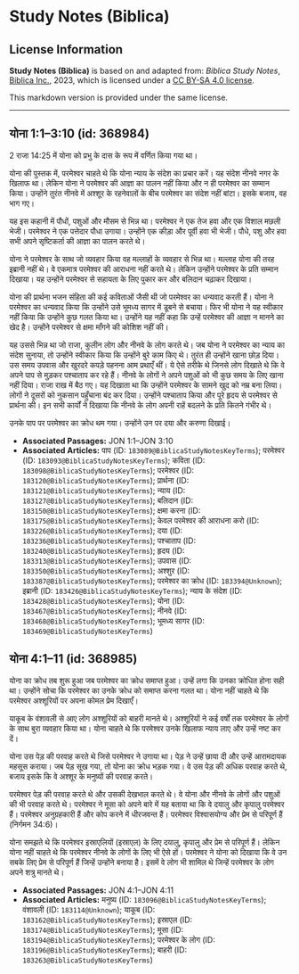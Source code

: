 # Study Notes (Biblica)

## License Information

**Study Notes (Biblica)** is based on and adapted from: _Biblica Study Notes_, [Biblica Inc.](https://www.biblica.com/), 2023, which is licensed under a [CC BY-SA 4.0 license](https://creativecommons.org/licenses/by-sa/4.0/legalcode.en).

This markdown version is provided under the same license.



--------------------------------

## योना 1:1–3:10 (id: 368984)

2 राजा 14:25 में योना को प्रभु के दास के रूप में वर्णित किया गया था।

योना की पुस्तक में, परमेश्वर चाहते थे कि योना न्याय के संदेश का प्रचार करें। यह संदेश नीनवे नगर के खिलाफ था। लेकिन योना ने परमेश्वर की आज्ञा का पालन नहीं किया और न ही परमेश्वर का सम्मान किया। उन्होंने तुरंत नीनवे में अश्शूर के रहनेवालों के बीच परमेश्वर का संदेश नहीं बांटा। इसके बजाय, वह भाग गए।

यह इस कहानी में पौधों, पशुओं और मौसम से भिन्न था। परमेश्वर ने एक तेज हवा और एक विशाल मछली भेजी। परमेश्वर ने एक पत्तेदार पौधा उगाया। उन्होंने एक कीड़ा और पूर्वी हवा भी भेजी। पौधे, पशु और हवा सभी अपने सृष्टिकर्ता की आज्ञा का पालन करते थे।

योना ने परमेश्वर के साथ जो व्यवहार किया वह मल्लाहों के व्यवहार से भिन्न था। मल्लाह योना की तरह इब्रानी नहीं थे। वे एकमात्र परमेश्वर की आराधना नहीं करते थे। लेकिन उन्होंने परमेश्वर के प्रति सम्मान दिखाया। यह उन्होंने परमेश्वर से सहायता के लिए पुकार कर और बलिदान चढ़ाकर दिखाया।

योना की प्रार्थना भजन संहिता की कई कविताओं जैसी थी जो परमेश्वर का धन्यवाद करती हैं। योना ने परमेश्वर का धन्यवाद किया कि उन्होंने उसे भूमध्य सागर में डूबने से बचाया। फिर भी योना ने यह स्वीकार नहीं किया कि उन्होंने कुछ गलत किया था। उन्होंने यह नहीं कहा कि उन्हें परमेश्वर की आज्ञा न मानने का खेद है। उन्होंने परमेश्वर से क्षमा माँगने की कोशिश नहीं की।

यह उससे भिन्न था जो राजा, कुलीन लोग और नीनवे के लोग करते थे। जब योना ने परमेश्वर का न्याय का संदेश सुनाया, तो उन्होंने स्वीकार किया कि उन्होंने बुरे काम किए थे। तुरंत ही उन्होंने खाना छोड़ दिया। उस समय उपवास और खुरदरे कपड़े पहनना आम प्रथाएँ थीं। ये ऐसे तरीके थे जिनसे लोग दिखाते थे कि वे अपने पाप से मुड़कर पश्चाताप कर रहे हैं। नीनवे के लोगों ने अपने पशुओं को भी कुछ समय के लिए खाना नहीं दिया। राजा राख में बैठ गए। यह दिखाता था कि उन्होंने परमेश्वर के सामने खुद को नम्र बना लिया। लोगों ने दूसरों को नुकसान पहुँचाना बंद कर दिया। उन्होंने पश्चाताप किया और पूरे हृदय से परमेश्वर से प्रार्थना की। इन सभी कार्यों ने दिखाया कि नीनवे के लोग अपनी राहें बदलने के प्रति कितने गंभीर थे।

उनके पाप पर परमेश्वर का क्रोध थम गया। उन्होंने उन पर दया और करुणा दिखाई।

* **Associated Passages:** JON 1:1–JON 3:10
* **Associated Articles:** पाप (ID: `183089@BiblicaStudyNotesKeyTerms`); परमेश्वर (ID: `183093@BiblicaStudyNotesKeyTerms`); कविता (ID: `183098@BiblicaStudyNotesKeyTerms`); परमेश्वर (ID: `183120@BiblicaStudyNotesKeyTerms`); प्रार्थना (ID: `183121@BiblicaStudyNotesKeyTerms`); न्याय  (ID: `183127@BiblicaStudyNotesKeyTerms`); बलिदान (ID: `183150@BiblicaStudyNotesKeyTerms`); क्षमा करना (ID: `183175@BiblicaStudyNotesKeyTerms`); केवल परमेश्वर की आराधना करो (ID: `183226@BiblicaStudyNotesKeyTerms`); दया (ID: `183236@BiblicaStudyNotesKeyTerms`); पश्चाताप (ID: `183240@BiblicaStudyNotesKeyTerms`); हृदय (ID: `183313@BiblicaStudyNotesKeyTerms`); उपवास (ID: `183350@BiblicaStudyNotesKeyTerms`); अश्शुर  (ID: `183387@BiblicaStudyNotesKeyTerms`); परमेश्वर का क्रोध  (ID: `183394@Unknown`); इब्रानी  (ID: `183426@BiblicaStudyNotesKeyTerms`); न्याय के संदेश (ID: `183428@BiblicaStudyNotesKeyTerms`); योना (ID: `183467@BiblicaStudyNotesKeyTerms`); नीनवे (ID: `183468@BiblicaStudyNotesKeyTerms`); भूमध्य सागर (ID: `183469@BiblicaStudyNotesKeyTerms`)

## योना 4:1–11 (id: 368985)

योना का क्रोध तब शुरू हुआ जब परमेश्वर का क्रोध समाप्त हुआ। उन्हें लगा कि उनका क्रोधित होना सही था। उन्होंने सोचा कि परमेश्वर का उनके क्रोध को समाप्त करना गलत था। योना नहीं चाहते थे कि परमेश्वर अश्शूरियों पर अपना कोमल प्रेम दिखाएँ।

याकूब के वंशावली से आए लोग अश्शूरियों को बाहरी मानते थे। अश्शूरियों ने कई वर्षों तक परमेश्वर के लोगों के साथ बुरा व्यवहार किया था। योना चाहते थे कि परमेश्वर उनके खिलाफ न्याय लाए और उन्हें नष्ट कर दें।

योना उस पेड़ की परवाह करते थे जिसे परमेश्वर ने उगाया था। पेड़ ने उन्हें छाया दी और उन्हें आरामदायक महसूस कराया। जब पेड़ सूख गया, तो योना का क्रोध भड़क गया। वे उस पेड़ की अधिक परवाह करते थे, बजाय इसके कि वे अश्शूर के मनुष्यों की परवाह करते।

परमेश्वर पेड़ की परवाह करते थे और उसकी देखभाल करते थे। वे योना और नीनवे के लोगों और पशुओं की भी परवाह करते थे। परमेश्वर ने मूसा को अपने बारे में यह बताया था कि वे दयालु और कृपालु परमेश्वर हैं। परमेश्वर अनुग्रहकारी हैं और कोप करने में धीरजवन्त हैं। परमेश्वर विश्वासयोग्य और प्रेम से परिपूर्ण हैं (निर्गमन 34:6\)।

योना समझते थे कि परमेश्वर इस्राएलियों (इस्राएल) के लिए दयालु, कृपालु और प्रेम से परिपूर्ण हैं। लेकिन योना नहीं चाहते थे कि परमेश्वर नीनवे के लोगों के लिए भी ऐसे हों। परमेश्वर ने योना को दिखाया कि वे उन सबके लिए प्रेम से परिपूर्ण हैं जिन्हें उन्होंने बनाया है। इसमें वे लोग भी शामिल थे जिन्हें परमेश्वर के लोग अपने शत्रु मानते थे।

* **Associated Passages:** JON 4:1–JON 4:11
* **Associated Articles:** मनुष्य (ID: `183096@BiblicaStudyNotesKeyTerms`); वंशावली  (ID: `183114@Unknown`); याकूब  (ID: `183162@BiblicaStudyNotesKeyTerms`); इस्राएल  (ID: `183174@BiblicaStudyNotesKeyTerms`); मूसा (ID: `183194@BiblicaStudyNotesKeyTerms`); परमेश्वर के लोग  (ID: `183196@BiblicaStudyNotesKeyTerms`); बाहरी (ID: `183263@BiblicaStudyNotesKeyTerms`)

